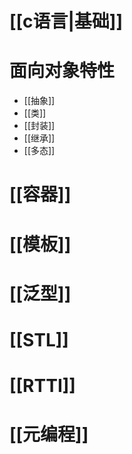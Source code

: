 # [[c语言|基础]]
# 面向对象特性
- [[抽象]]
- [[类]]
- [[封装]]
- [[继承]]
- [[多态]]
# [[容器]]
# [[模板]]
# [[泛型]]
# [[STL]]
# [[RTTI]]
# [[元编程]]


